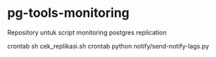 # pg-tools-monitoring
Repository untuk script monitoring postgres replication

crontab sh cek_replikasi.sh
crontab python notify/send-notify-lags.py
